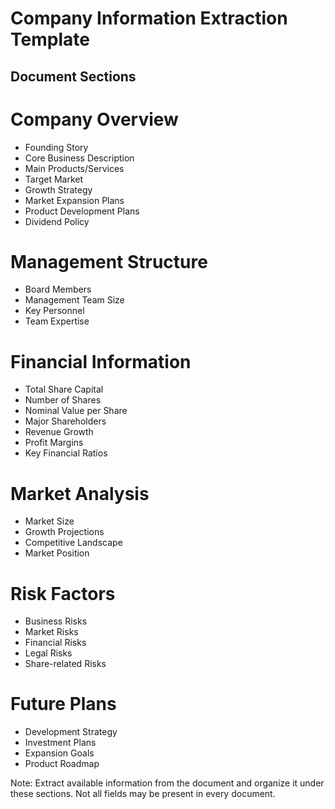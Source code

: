 # Company Information Extraction Template

## Document Sections

# 


# Company Overview
- Founding Story
- Core Business Description
- Main Products/Services
- Target Market
- Growth Strategy
- Market Expansion Plans
- Product Development Plans
- Dividend Policy

# Management Structure
- Board Members
- Management Team Size
- Key Personnel
- Team Expertise

# Financial Information
- Total Share Capital
- Number of Shares
- Nominal Value per Share
- Major Shareholders
- Revenue Growth
- Profit Margins
- Key Financial Ratios

# Market Analysis
- Market Size
- Growth Projections
- Competitive Landscape
- Market Position

# Risk Factors
- Business Risks
- Market Risks
- Financial Risks
- Legal Risks
- Share-related Risks

# Future Plans
- Development Strategy
- Investment Plans
- Expansion Goals
- Product Roadmap

Note: Extract available information from the document and organize it under these sections. Not all fields may be present in every document.